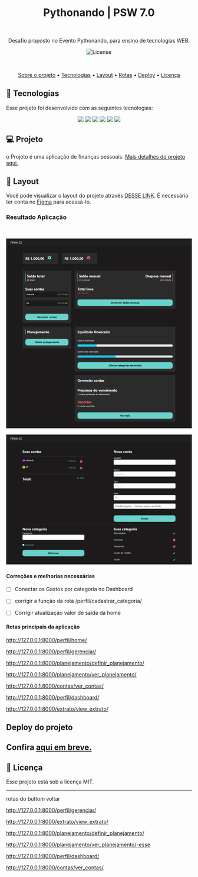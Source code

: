<h1 align="center"> Pythonando | PSW 7.0 </h1>
<p align="center">

  ![]()
  
</p>

<p align="center">
Desafio proposto no Evento Pythonando, para ensino de tecnologias WEB.

<p align="center">
  <img alt="License" src="https://img.shields.io/static/v1?label=license&message=MIT&color=49AA26&labelColor=000000">
</p>

<br>

<!-- <h3 align="center">✅ Concluído ✅</h3> -->

<p align="center">
 <a href="#-Projeto">Sobre o projeto</a> •
 <a href="#-tecnologias">Tecnologias</a> • 
 <a href="#-layout">Layout</a> • 
 <a href="#-Rotas-principais-da-aplicação">Rotas</a> •
<a href="#-Deploy-do-projeto">Deploy</a> •  
 <a href="#Licença">Licença</a>
</p>


## 🚀 Tecnologias

Esse projeto foi desenvolvido com as seguintes tecnologias:

<p align="center">
  <!-- <img src="https://img.shields.io/badge/JavaScript-323330?style=for-the-badge&logo=javascript&logoColor=F7DF1E"> -->
  <img src="https://img.shields.io/badge/Django-092E20?style=for-the-badge&logo=django&logoColor=white" />
  <img src="https://img.shields.io/badge/Python-14354C?style=for-the-badge&logo=python&logoColor=white"/>
  <img src="https://img.shields.io/badge/JavaScript-F7DF1E?style=for-the-badge&logo=javascript&logoColor=black"/>
  <img src="https://img.shields.io/badge/Bootstrap-563D7C?style=for-the-badge&logo=bootstrap&logoColor=white"/>
  <img src="https://img.shields.io/badge/HTML5-E34F26?style=for-the-badge&logo=html5&logoColor=white"/>
  <img src="https://img.shields.io/badge/CSS3-1572B6?style=for-the-badge&logo=css3&logoColor=white"/>

</p>

## 💻 Projeto

o Projeto é uma aplicação de finanças pessoais.
[Mais detalhes do projeto aqui.](https://grizzly-amaranthus-f6a.notion.site/PSW-7-0-a3282ff391074120b3daee721aa65f8f)



## 🔖 Layout

Você pode visualizar o layout do projeto através [DESSE LINK](https://www.figma.com/file/9GhGdXv0fQyrT5ONvJoTGo/psw-7.0?type=design&node-id=0%3A1&mode=design&t=D92r5VeitR982Oc0-1). É necessário ter conta no [Figma](https://figma.com) para acessá-lo.

###  Resultado Aplicação 

![]()

![](img/home.png) 
<br>

![](img/gerenciar.png)


#### Correções e melhorias necessárias

- [ ] Conectar os Gastos por categoria no Dashboard
- [ ] corrigir a função da rota /perfil/cadastrar_categoria/
- [ ] Corrigir atualização valor de saída da home
                    <!-- {% include 'bases/buttons_crud_delete.html' with href_delete='excluir_banco' obj=conta.id  obj_titulo=conta.apelido %} -->


####  Rotas principais da aplicação

http://127.0.0.1:8000/perfil/home/

http://127.0.0.1:8000/perfil/gerenciar/

http://127.0.0.1:8000/planejamento/definir_planejamento/

http://127.0.0.1:8000/planejamento/ver_planejamento/

http://127.0.0.1:8000/contas/ver_contas/

http://127.0.0.1:8000/perfil/dashboard/

http://127.0.0.1:8000/extrato/view_extrato/


<!-- Rotas

http://127.0.0.1:8000/perfil/home/-ok
http://127.0.0.1:8000/perfil/gerenciar/-ok
http://127.0.0.1:8000/perfil/cadastrar/banco/
http://127.0.0.1:8000/perfil/deletar_banco/{{conta.id}}
http://127.0.0.1:8000/perfil/excluir/banco/<int:pk>/
http://127.0.0.1:8000/perfil/cadastrar/categoria
http://127.0.0.1:8000/perfil/atualizar/categoria/<int:pk>/


http://127.0.0.1:8000/planejamento/definir_planejamento/-ok
http://127.0.0.1:8000/planejamento/ver_planejamento/-ok


http://127.0.0.1:8000/extrato/view_extrato/-ok
http://127.0.0.1:8000/extrato/novo_valor/-ok(botão <>)
http://127.0.0.1:8000/extrato/update_valor_categoria/<int:id> -->


<!-- SuperUserad
admin
admin -->


<!--<br>
<br>
<video width="219" height="454" controls="controls" autoplay="autoplay">
<source src="https://streamable.com/3pcted" type="video/mp4">
<object data="" width="219" height="240">
<embed width="320" height="454" src="https://streamable.com/3pcted">
</object>
</video>
-->


## Deploy do projeto

Confira [aqui em breve.]()
---


## :memo: Licença

Esse projeto está sob a licença MIT.

---

rotas do buttom voltar

http://127.0.0.1:8000/perfil/gerenciar/

http://127.0.0.1:8000/extrato/view_extrato/

http://127.0.0.1:8000/planejamento/definir_planejamento/

http://127.0.0.1:8000/planejamento/ver_planejamento/-esse

http://127.0.0.1:8000/perfil/dashboard/

http://127.0.0.1:8000/contas/ver_contas/